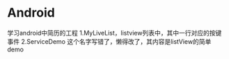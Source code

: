 # Android
学习android中简历的工程
1.MyLiveList，listview列表中，其中一行对应的按键事件
2.ServiceDemo 这个名字写错了，懒得改了，其内容是listView的简单demo